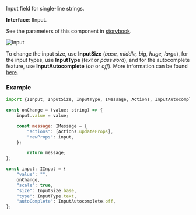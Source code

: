 Input field for single-line strings.

**Interface**: IInput.

See the parameters of this component in [storybook](https://storybook.onlyoffice.io/?path=/docs/components-textinput--docs).

![Input](/assets/images/docspace/input.png)

To change the input size, use **InputSize** (*base, middle, big, huge, large*), for the input types, use **InputType** (*text* or *password*), and for the autocomplete feature, use **InputAutocomplete** (*on* or *off*). More information can be found [here](https://github.com/ONLYOFFICE/docspace-plugin-sdk/blob/master/src/interfaces/components/IInput.ts).

### Example

``` javascript
import {IInput, InputSize, InputType, IMessage, Actions, InputAutocomplete} from "@onlyoffice/docspace-plugin-sdk";

const onChange = (value: string) => {
    input.value = value;

    const message: IMessage = {
        "actions": [Actions.updateProps],
        "newProps": input,
    };

        return message;
};

const input: IInput = {
    "value": "",
    onChange,
    "scale": true,
    "size": InputSize.base,
    "type": InputType.text,
    "autoComplete": InputAutocomplete.off,
};
```
